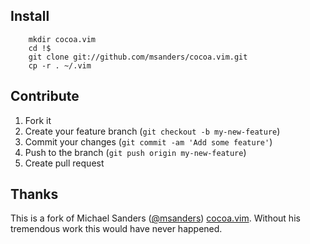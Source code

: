 ## Install

```
	mkdir cocoa.vim
	cd !$
    git clone git://github.com/msanders/cocoa.vim.git
	cp -r . ~/.vim
```

## Contribute

1. Fork it
2. Create your feature branch (`git checkout -b my-new-feature`)
3. Commit your changes (`git commit -am 'Add some feature'`)
4. Push to the branch (`git push origin my-new-feature`)
5. Create pull request

## Thanks

This is a fork of Michael Sanders ([@msanders](https://github.com/msanders)) [cocoa.vim](https://github.com/msanders/cocoa.vim). Without his tremendous work this would have never happened.
